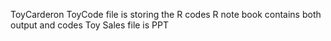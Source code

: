  ToyCarderon
ToyCode file is storing the R codes
R note book contains both output and codes
Toy Sales file is PPT